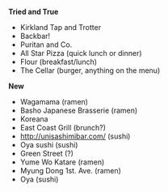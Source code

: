 **Tried and True**
- Kirkland Tap and Trotter
- Backbar!
- Puritan and Co.
- All Star Pizza (quick lunch or dinner)
- Flour (breakfast/lunch)
- The Cellar (burger, anything on the menu)

**New**
- Wagamama (ramen)
- Basho Japanese Brasserie (ramen)
- Koreana
- East Coast Grill (brunch?)
- http://unisashimibar.com/ (sushi)
- Oya sushi (sushi)
- Green Street (?)
- Yume Wo Katare (ramen)
- Myung Dong 1st. Ave. (ramen)
- Oya (sushi)




